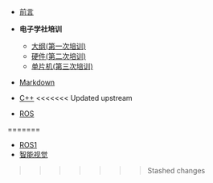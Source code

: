 - [前言](README.md)
- **电子学社培训**
  - [大纲(第一次培训)](teach/Chapter1/电子学社培训.md)
  - [硬件(第二次培训)](teach/Chapter2/电子学社培训.md)
  - [单片机(第三次培训)](teach/Chapter3/51单片机培训.md)

- [Markdown](teach/markdown/markdown教学.md)
- [C++](teach/C++/C++.md)
<<<<<<< Updated upstream
- [ROS](teach/ROS/ROS学习.md)

=======
- [ROS1](teach/ROS/ROS学习.md)
- [智能视觉](teach/smartcar/smartcar)
>>>>>>> Stashed changes
